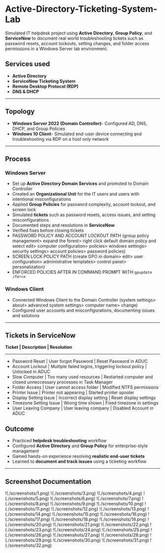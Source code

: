# Active-Directory-Ticketing-System-Lab
Simulated IT helpdesk project using **Active Directory**, **Group Policy**, and **ServiceNow** to document real world troubleshooting tickets such as password resets, account lockouts, setting changes, and folder access permissions in a Windows Server lab environment.

## Services used
- **Active Directory**
- **ServiceNow Ticketing System**
- **Remote Desktop Protocol (RDP)**
- **DNS & DHCP**
---
## Topology
- **Windows Server 2022 (Domain Controller)**- Configured AD, DNS, DHCP, and Group Policies
- **Windows 10 Client**- Simulated end-user device connecting and troubleshooting via RDP on a host only network
---
## Process
### Windows Server
- Set up **Active Directory Domain Services** and promoted to Domain Controller
- Created an **Organizational Unit** for the IT users and users with intentional misconfigurations
- Applied **Group Policies** for password complexity, account lockout, and screen lock
- Simulated **tickets** such as password resets, access issues, and setting misconfigurations
- Documented steps and resolutions in **ServiceNow**
- Verified fixes before closing tickets
- PASSWORD POLICY AND ACCOUNT LOCKOUT PATH (group policy management> expand the forest> right click default domain policy and select edit> computer configuration> policies> windows settings> security settings> account policies> password policies)
- SCREEN LOCK POLICY PATH (create GPO in domain> edit> user configuration> administrative templates> control panel> personalization)
- ENFORCED POLICIES AFTER IN COMMAND PROMPT WITH `gpupdate /force`
  
### Windows Client
- Connected Windows Client to the Domain Controller (system settings> about> advanced system settings> computer name> change)
- Configured user accounts and misconfigurations, documenting issues and solutions
---
## Tickets in ServiceNow
**Ticket | Description | Resolution**
*********************************
- Password Reset | User forgot Password | Reset Password in ADUC
- Account Lockout | Multiple failed logins, triggering lockout policy | Unlocked in ADUC
- Slow Computer | Too many used resources | Restarted computer and closed unneccessary processes in Task Manager
- Folder Access | User cannot access folder | Modified NTFS permissions
- Printer Issue | Printer not appearing | Started printer spooler 
- Display Setting Issue | Incorrect display setting | Reset display settings
- Timezone Setting Issue | Wrong time shown | Fixed timezone in settings
- User Leaving Company | User leaving company | Disabled Account in ADUC 

## Outcome
- Practiced **helpdesk troubleshooting** workflow
- Configured **Active Directory** and **Group Policy** for enterprise-style management
- Gained hands-on experience resolving **realistic end-user tickets**
- Learned to **document and track issues** using a ticketing workflow 
---
## Screenshot Documentation
!(./screenshots/1.png)
!(./screenshots/3.png)
!(./screenshots/4.png)
!(./screenshots/5.png)
!(./screenshots/6.png)
!(./screenshots/7.png)
!(./screenshots/8.png)
!(./screenshots/9.png)
!(./screenshots/10.png)
!(./screenshots/11.png)
!(./screenshots/12.png)
!(./screenshots/13.png)
!(./screenshots/14.png)
!(./screenshots/15.png)
!(./screenshots/16.png)
!(./screenshots/17.png)
!(./screenshots/18.png)
!(./screenshots/19.png)
!(./screenshots/20.png)
!(./screenshots/21.png)
!(./screenshots/22.png)
!(./screenshots/23.png)
!(./screenshots/24.png)
!(./screenshots/25.png)
!(./screenshots/26.png)
!(./screenshots/27.png)
!(./screenshots/28.png)
!(./screenshots/29.png)
!(./screenshots/30.png)
!(./screenshots/31.png)
!(./screenshots/32.png)


  
